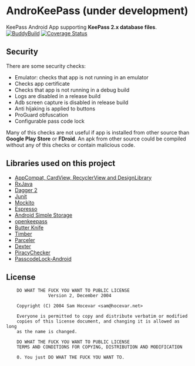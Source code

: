 # AndroKeePass (under development)

KeePass Android App supporting **KeePass 2.x database files**. [![BuddyBuild](https://dashboard.buddybuild.com/api/statusImage?appID=59bef652c39a4a00012abbb4&branch=develop&build=latest)](https://dashboard.buddybuild.com/apps/59bef652c39a4a00012abbb4/build/latest?branch=develop)  [![Coverage Status](https://coveralls.io/repos/github/rmiguel1985/AndroKeePass/badge.svg?branch=develop)](https://coveralls.io/github/rmiguel1985/AndroKeePass?branch=develop)

Security
--------
There are some security checks:
- Emulator: checks that app is not running in an emulator
- Checks app certificate
- Checks that app is not running in a debug build
- Logs are disabled in a release build
- Adb screen capture is disabled in release build
- Anti hijaking is applied to buttons
- ProGuard obfuscation
- Configurable pass code lock

Many of this checks are not useful if app is installed from other source 
than **Google Play Store** or **FDroid**. An apk from other source could be
compiled without any of this checks or contain malicious code.

Libraries used on this project
------------------------------------
* [AppCompat, CardView, RecyclerView and DesignLibrary][1]
* [RxJava][2]
* [Dagger 2][3]
* [Junit][4]
* [Mockito][5]
* [Espresso][6]
* [Android Simple Storage][7]
* [openkeepass][8]
* [Butter Knife][9]
* [Timber][10]
* [Parceler][11]
* [Dexter][12]
* [PiracyChecker][13]
* [PasscodeLock-Android][14]


[1]: http://developer.android.com/intl/es/tools/support-library/index.html
[2]: https://github.com/ReactiveX/RxAndroid
[3]: https://github.com/google/dagger
[4]: http://developer.android.com/intl/es/reference/junit/framework/package-summary.html
[5]: http://mockito.org/
[6]: https://google.github.io/android-testing-support-library/docs/espresso/
[7]: https://github.com/sromku/android-simple-storage
[8]: https://github.com/cternes/openkeepass
[9]: https://github.com/JakeWharton/butterknife
[10]: https://github.com/JakeWharton/timber
[11]: https://github.com/johncarl81/parceler
[12]: https://github.com/Karumi/Dexter
[13]: https://github.com/javiersantos/PiracyChecker
[14]: https://github.com/wordpress-mobile/PasscodeLock-Android

License
-------

        DO WHAT THE FUCK YOU WANT TO PUBLIC LICENSE 
                    Version 2, December 2004

        Copyright (C) 2004 Sam Hocevar <sam@hocevar.net>
        
        Everyone is permitted to copy and distribute verbatim or modified 
        copies of this license document, and changing it is allowed as long 
        as the name is changed. 

        DO WHAT THE FUCK YOU WANT TO PUBLIC LICENSE         
        TERMS AND CONDITIONS FOR COPYING, DISTRIBUTION AND MODIFICATION
        
        0. You just DO WHAT THE FUCK YOU WANT TO.
    




